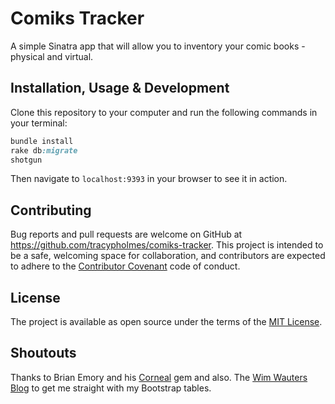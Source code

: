 # Comiks Tracker

A simple Sinatra app that will allow you to inventory your comic books - physical and virtual.

## Installation, Usage & Development

Clone this repository to your computer and run the following commands in your terminal:

```ruby
bundle install
rake db:migrate
shotgun
```

Then navigate to `localhost:9393` in your browser to see it in action.

## Contributing

Bug reports and pull requests are welcome on GitHub at https://github.com/tracypholmes/comiks-tracker. This project is intended to be a safe, welcoming space for collaboration, and contributors are expected to adhere to the [Contributor Covenant](http://contributor-covenant.org) code of conduct.

## License

The project is available as open source under the terms of the [MIT License](http://opensource.org/licenses/MIT).

## Shoutouts

Thanks to Brian Emory and his [Corneal](https://github.com/thebrianemory/corneal) gem and also. The [Wim Wauters Blog](http://blog.wimwauters.com/sinatra-todo-app-with-activerecord-step-2/) to get me straight with my Bootstrap tables.